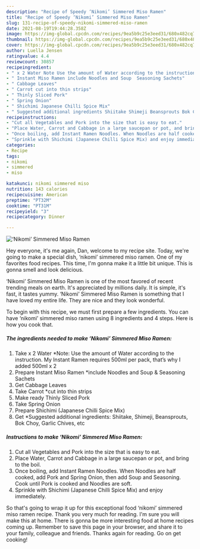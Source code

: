 ```yaml
---
description: "Recipe of Speedy ‘Nikomi’ Simmered Miso Ramen"
title: "Recipe of Speedy ‘Nikomi’ Simmered Miso Ramen"
slug: 131-recipe-of-speedy-nikomi-simmered-miso-ramen
date: 2021-08-19T19:44:28.358Z
image: https://img-global.cpcdn.com/recipes/9ea5b9c25e3eed31/680x482cq70/nikomi-simmered-miso-ramen-recipe-main-photo.jpg
thumbnail: https://img-global.cpcdn.com/recipes/9ea5b9c25e3eed31/680x482cq70/nikomi-simmered-miso-ramen-recipe-main-photo.jpg
cover: https://img-global.cpcdn.com/recipes/9ea5b9c25e3eed31/680x482cq70/nikomi-simmered-miso-ramen-recipe-main-photo.jpg
author: Luella Jensen
ratingvalue: 4.4
reviewcount: 30857
recipeingredient:
- " x 2 Water Note Use the amount of Water according to the instruction My Instant Ramen requires 500ml per pack thats why I added 500ml x 2"
- " Instant Miso Ramen include Noodles and Soup  Seasoning Sachets"
- " Cabbage Leaves"
- " Carrot cut into thin strips"
- " Thinly Sliced Pork"
- " Spring Onion"
- " Shichimi Japanese Chilli Spice Mix"
- " Suggested additional ingredients Shiitake Shimeji Beansprouts Bok Choy Garlic Chives etc"
recipeinstructions:
- "Cut all Vegetables and Pork into the size that is easy to eat."
- "Place Water, Carrot and Cabbage in a large saucepan or pot, and bring to the boil."
- "Once boiling, add Instant Ramen Noodles. When Noodles are half cooked, add Pork and Spring Onion, then add Soup and Seasoning. Cook until Pork is cooked and Noodles are soft."
- "Sprinkle with Shichimi (Japanese Chilli Spice Mix) and enjoy immediately."
categories:
- Recipe
tags:
- nikomi
- simmered
- miso

katakunci: nikomi simmered miso 
nutrition: 143 calories
recipecuisine: American
preptime: "PT32M"
cooktime: "PT31M"
recipeyield: "3"
recipecategory: Dinner

---
```



![‘Nikomi’ Simmered Miso Ramen](https://img-global.cpcdn.com/recipes/9ea5b9c25e3eed31/680x482cq70/nikomi-simmered-miso-ramen-recipe-main-photo.jpg)

Hey everyone, it's me again, Dan, welcome to my recipe site. Today, we're going to make a special dish, ‘nikomi’ simmered miso ramen. One of my favorites food recipes. This time, I'm gonna make it a little bit unique. This is gonna smell and look delicious.

‘Nikomi’ Simmered Miso Ramen is one of the most favored of recent trending meals on earth. It's appreciated by millions daily. It is simple, it's fast, it tastes yummy. ‘Nikomi’ Simmered Miso Ramen is something that I have loved my entire life. They are nice and they look wonderful.




To begin with this recipe, we must first prepare a few ingredients. You can have ‘nikomi’ simmered miso ramen using 8 ingredients and 4 steps. Here is how you cook that.

<!--inarticleads1-->

##### The ingredients needed to make ‘Nikomi’ Simmered Miso Ramen:

1. Take  x 2 Water *Note: Use the amount of Water according to the instruction. My Instant Ramen requires 500ml per pack, that’s why I added 500ml x 2
1. Prepare  Instant Miso Ramen *include Noodles and Soup &amp; Seasoning Sachets
1. Get  Cabbage Leaves
1. Take  Carrot *cut into thin strips
1. Make ready  Thinly Sliced Pork
1. Take  Spring Onion
1. Prepare  Shichimi (Japanese Chilli Spice Mix)
1. Get  *Suggested additional ingredients: Shiitake, Shimeji, Beansprouts, Bok Choy, Garlic Chives, etc




<!--inarticleads2-->

##### Instructions to make ‘Nikomi’ Simmered Miso Ramen:

1. Cut all Vegetables and Pork into the size that is easy to eat.
1. Place Water, Carrot and Cabbage in a large saucepan or pot, and bring to the boil.
1. Once boiling, add Instant Ramen Noodles. When Noodles are half cooked, add Pork and Spring Onion, then add Soup and Seasoning. Cook until Pork is cooked and Noodles are soft.
1. Sprinkle with Shichimi (Japanese Chilli Spice Mix) and enjoy immediately.




So that's going to wrap it up for this exceptional food ‘nikomi’ simmered miso ramen recipe. Thank you very much for reading. I'm sure you will make this at home. There is gonna be more interesting food at home recipes coming up. Remember to save this page in your browser, and share it to your family, colleague and friends. Thanks again for reading. Go on get cooking!
